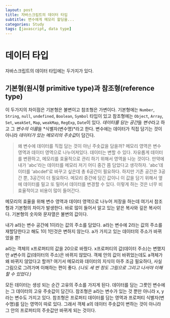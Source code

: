 ```yaml
---
layout: post
title: 자바스크립트의 데이터 타입
subtitle: 변수에게 메모리 할딩을...
categories: Study
tags: [javascript, data type]
---
```


# 데이터 타입

자바스크립트의 데이터 타입에는 두가지가 있다.

## 기본형(원시형 primitive type)과 참조형(reference type)

이 두가지의 차이점은 기본형은 불변이고 참조형은 가변이다.
기본형에는 `Number`, `String`, `null`, `undefined`, `Boolean`, `Symbol` 타입이 있고 참조형에는 `Object`, `Array`, `Set`, `weakSet`, `Map`, `weakMap`, `RegExp`, `Date`이 있다. 
*데이터를 담는 공간*을 *변수*라고 하고 그 *변수의 이름*을 *식별자(변수명)*라고 한다. 변수에는 데이터가 직접 담기는 것이 아니라 *데이터가 있는 메모리의 주솟값*이 담긴다.

> 왜 변수에 데이터를 직접 담는 것이 아닌 주솟값을 담을까?
> 메모리 영역은 변수 영역과 데이터 영역으로 나누어져있다. 데이터는 변할 수 있다. 자유롭게 데이터를 변환하고, 메모리를 효율적으로 관리 하기 위해서 영역을 나눈 것이다. 만약에 내가 'abc'라는 데이터를 메모리 저기 어디 중간 쯤 담았다고 생각하자. 'abc'데이터를 'abcdef'로 바꾸고 싶은데 총 6공간이 필요하다. 하지만 기존 공간은 3공간 뿐, 3공간이 더 필요하다. 메모리 중간에 담긴 값이니 이 값을 담기 위해서 옆에 데이터를 밀고 또 밀어서 데이터를 변경할 수 있다. 이렇게 하는 것은 너무 비효율적이고 비용이 많이 들어간다.

메모리의 효율을 위해 변수 영역과 데이터 영역으로 나누어 저장을 하는데 여기서 참조형과 기본형의 차이가 발생한다. 바로 많이 들어서 알고 있는 앝은 복사와 깊은 복사이다. 기본형의 숫자와 문자열은 불변의 값이다. 

<script src="https://gist.github.com/eunjin0212/d1f8373b84da1e53ede0ff03377566c8.js"></script>

내가 a라는 변수 공간에 1이라는 값의 주소를 담았다. a라는 변수에 2라는 값의 주소를 재할당한다고 해도 1이 1인것은 변하지 않는다. a가 가지고 있는 데이터의 주소가 바뀌었을 뿐!

<script src="https://gist.github.com/eunjin0212/e52eadcf3ec7bb63d07f9e34b2852e70.js"></script>

a라는 객체의 x프로퍼티의 값을 20으로 바꿨다. x프로퍼티의 값(데이터 주소)는 변했지만 a변수의 값(데이터의 주소)은 바뀌지 않았다. 객체 안의 값이 바뀌었는데도 a객체가 왜 바뀌지 않았다고 할까? 여기서 메모리와 데이터의 지식이 아주 조금 필요하다, 사실 그림으로 그려가며 이해하는 편이 좋다. _(나도 세 번 정도 그림으로 그리고 나서야 이해할 수 있었다.)_

모든 데이터는 생성 되는 순간 고유의 주소를 가지게 된다. 데이터를 담는 그릇인 변수에는 그 데이터의 고유 주솟값이 담긴다. 참조형은 a라는 변수가 있는 것 뿐만 아니라 x, y라는 변수도 가지고 있다. 참조형은 프로퍼티 데이터를 담는 영역과 프로퍼티 식별자(변수명)를 담는 영역이 따로 있다. 그래서 객체 a의 데이터 주솟값이 변하는 것이 아니라 그 안의 프로퍼티의 주솟값만 바뀌게 되는 것이다.

<script src="https://gist.github.com/eunjin0212/b55e8a459db882cc83d27097a38c6c11.js"></script>
